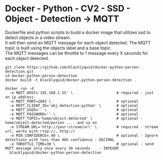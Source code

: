# Docker - Python - CV2 - SSD - Object - Detection -> MQTT

Dockerfile and python scripts to build a docker image that utilizes ssd to detect objects in a video stream.<br/>
It will then send an MQTT message for each object detected. The MQTT topic is built using the objects label and a base topic.<br/>
The MQTT messages can be throttle to 1 message every X seconds for each object detected.

```
git clone https://github.com/blacklyquid/docker-python-person-detection.git
cd docker-python-person-detection
docker build -t blacklyquid/docker-python-person-detection .
```
```
docker run -d
  -e MQTT_HOST='192.168.1.55' \                    # required - just an ip address
  -e MQTT_PORT=1883 \                              # optional
  -e MQTT_CLIENT_ID='obj-detection-python' \       # optional
  -e MQTT_USER='' \                                # optional
  -e MQTT_PASSWORD='' \                            # optional
  -e MQTT_TOPIC='home/object-detected' \           # optional - home/object-detected/person .... and so on
  -e STREAM_URL='http://your-stream/url' \         # required - stream url, works with rtsp://, http://
  -e MIN_CONFIDENCE=.40 \                          # optional - Ignore detections with less than 40% confidence - DECIMAL
  -e THROTTLE_TIME=30 \                            # optional - send MQTT message only once every 30 seconds    - INTEGER
  blacklyquid/docker-python-person-detection
```
